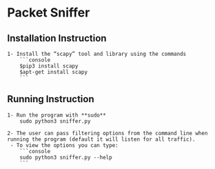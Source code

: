 # Packet Sniffer

## Installation Instruction

    1- Install the “scapy” tool and library using the commands
        ```console
        $pip3 install scapy
        $apt-get install scapy 
        ```  
## Running Instruction
    1- Run the program with **sudo**
        sudo python3 sniffer.py
    
    2- The user can pass filtering options from the command line when running the program (default it will listen for all traffic).
     - To view the options you can type:
        ```console 
        sudo python3 sniffer.py --help
        ```